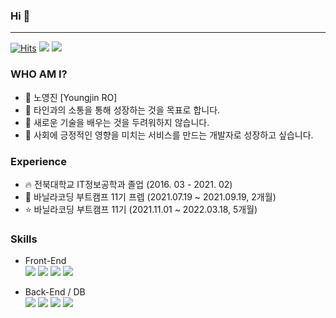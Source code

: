 ### Hi 👋
---

[![Hits](https://hits.seeyoufarm.com/api/count/incr/badge.svg?url=https%3A%2F%2Fgithub.com%2F0jiiino&count_bg=%23BAD7EE&title_bg=%2384A1B7&icon=&icon_color=%23E7E7E7&title=WELCOME&edge_flat=false)](https://hits.seeyoufarm.com) <a href="https://velog.io/@0jiiino"><img src="https://img.shields.io/badge/My velog-A9BCF5?style=flat-square&logo=GitHub Sponsors&logoColor=white&link=https://velog.io/@0jiiino"/></a> <a href="mailto:tnqkrtnqkr7756@gmail.com"><img src="https://img.shields.io/badge/Gmail-D0A9F5?style=flat-square&logo=Gmail&logoColor=white&link=mailto:tnqkrtnqkr7756@gmail.com"/></a>

### WHO AM I?
- 🍎 노영진 [Youngjin RO]
- 🍑 타인과의 소통을 통해 성장하는 것을 목표로 합니다.
- 🍋 새로운 기술을 배우는 것을 두려워하지 않습니다.
- 🥝 사회에 긍정적인 영향을 미치는 서비스를 만드는 개발자로 성장하고 싶습니다.

### Experience
- 🔥 전북대학교 IT정보공학과 졸업 (2016. 03 - 2021. 02)
- 🌈 바닐라코딩 부트캠프 11기 프렙 (2021.07.19 ~ 2021.09.19, 2개월)
- ⭐️ 바닐라코딩 부트캠프 11기 (2021.11.01 ~ 2022.03.18, 5개월)

### Skills
- Front-End<br/>
<img src="https://img.shields.io/badge/React-61DAFB?style=flat-square&logo=React&logoColor=white"/></a> <img src="https://img.shields.io/badge/JavaScript-F7DF1E?style=flat-square&logo=JavaScript&logoColor=white"/></a> <img src="https://img.shields.io/badge/HTML5-E34F26?style=flat-square&logo=HTML5&logoColor=white"/></a> <img src="https://img.shields.io/badge/CSS3-1572B6?style=flat-square&logo=CSS3&logoColor=white"/></a> 

- Back-End / DB<br/>
<img src="https://img.shields.io/badge/Node.js-339933?style=flat-square&logo=Node.js&logoColor=white"/></a> <img src="https://img.shields.io/badge/Node.js-339933?style=flat-square&logo=Node.js&logoColor=white"/></a> <img src="https://img.shields.io/badge/Express-000000?style=flat-square&logo=Express&logoColor=white"/></a> <img src="https://img.shields.io/badge/MongoDB-47A248?style=flat-square&logo=MongoDB&logoColor=white"/></a> 
